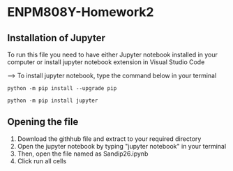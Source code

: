# ENPM808Y-Homework2

## Installation of Jupyter

To run this file you need to have either Jupyter notebook installed in your computer or install jupyter notebook extension in Visual Studio Code 

--> To install jupyter notebook, type the command below in your terminal 
````
python -m pip install --upgrade pip
````

````
python -m pip install jupyter
````

## Opening the file

1. Download the githhub file and extract to your required directory
2. Open the jupyter notebook by typing "jupyter notebook" in your terminal
3. Then, open the file named as Sandip26.ipynb
4. Click run all cells
